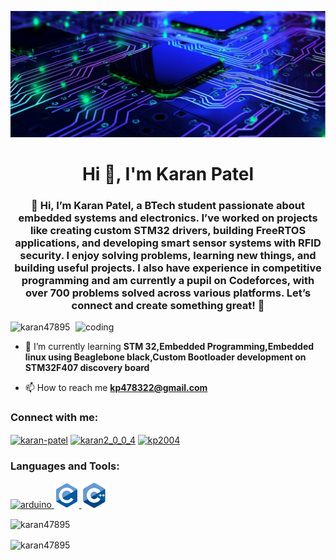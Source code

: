 ![logo](https://github.com/Karan47895/Karan-Patel/blob/main/Git%20Banner.png)
<h1 align="center">Hi 👋, I'm Karan Patel</h1>
<h3 align="center">👋 Hi, I’m Karan Patel, a BTech student passionate about embedded systems and electronics. I’ve worked on projects like creating custom STM32 drivers, building FreeRTOS applications, and developing smart sensor systems with RFID security. I enjoy solving problems, learning new things, and building useful projects. I also have experience in competitive programming and am currently a pupil on Codeforces, with over 700 problems solved across various platforms. Let’s connect and create something great! 🚀</h3>

<img align="right" alt="coding" width="400" src="https://user-images.githubusercontent.com/55389276/140866485-8fb1c876-9a8f-4d6a-98dc-08c4981eaf70.gif">

<p align="left"> <img src="https://komarev.com/ghpvc/?username=karan47895&label=Profile%20views&color=0e75b6&style=flat" alt="karan47895" /> </p>

- 🌱 I’m currently learning **STM 32,Embedded Programming,Embedded linux using Beaglebone black,Custom Bootloader development on STM32F407 discovery board**
   
- 📫 How to reach me **kp478322@gmail.com**

<h3 align="left">Connect with me:</h3>
<p align="left">
<a href="https://www.linkedin.com/in/karan-patel-94850524b/" target="blank"><img align="center" src="https://raw.githubusercontent.com/rahuldkjain/github-profile-readme-generator/master/src/images/icons/Social/linked-in-alt.svg" alt="karan-patel" height="30" width="40" /></a>
<a href="https://instagram.com/karan2_0_0_4" target="blank"><img align="center" src="https://raw.githubusercontent.com/rahuldkjain/github-profile-readme-generator/master/src/images/icons/Social/instagram.svg" alt="karan2_0_0_4" height="30" width="40" /></a>
<a href="https://codeforces.com/profile/kp2004" target="blank"><img align="center" src="https://raw.githubusercontent.com/rahuldkjain/github-profile-readme-generator/master/src/images/icons/Social/codeforces.svg" alt="kp2004" height="30" width="40" /></a>
</p>

<h3 align="left">Languages and Tools:</h3>
<p align="left"> <a href="https://www.arduino.cc/" target="_blank" rel="noreferrer"> <img src="https://cdn.worldvectorlogo.com/logos/arduino-1.svg" alt="arduino" width="40" height="40"/> </a> <a href="https://www.cprogramming.com/" target="_blank" rel="noreferrer"> <img src="https://raw.githubusercontent.com/devicons/devicon/master/icons/c/c-original.svg" alt="c" width="40" height="40"/> </a> <a href="https://www.w3schools.com/cpp/" target="_blank" rel="noreferrer"> <img src="https://raw.githubusercontent.com/devicons/devicon/master/icons/cplusplus/cplusplus-original.svg" alt="cplusplus" width="40" height="40"/> </a> </p>

<p><img align="center" src="https://github-readme-stats.vercel.app/api/top-langs?username=karan47895&show_icons=true&locale=en&layout=compact" alt="karan47895" /></p>

<p><img align="center" src="https://github-readme-streak-stats.herokuapp.com/?user=karan47895&" alt="karan47895" /></p>
